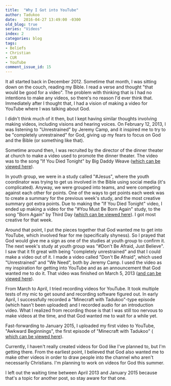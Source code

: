 ```yaml
---
title:  "Why I Got into YouTube"
author: Tadukoo
date:   2016-04-27 13:49:00 -0300
old_blog: true
series: "Videos"
index: 2
categories: blog
tags: 
- Beliefs
- Christian
- CUR
- YouTube
comment_issue_id: 15
---
```

It all started back in December 2012. Sometime that month, I was sitting down on the couch, reading my Bible. I read a verse and thought "that would be good 
for a video". The problem with thinking that is I had no intentions to make any videos, so there's no reason I'd ever think that. Immediately after I thought 
that, I had a vision of making a video for YouTube where I was talking about God.

I didn't think much of it then, but I kept having similar thoughts involving making videos, including visions and hearing voices. On February 12, 2013, I was 
listening to "Unrestrained" by Jeremy Camp, and it inspired me to try to be "completely unrestrained" for God, giving up my fears to focus on God and the 
Bible (or something like that).

Sometime around then, I was recruited by the director of the dinner theater at church to make a video used to promote the dinner theater. The video was to 
the song "If You Died Tonight" by Big Daddy Weave (<a href="https://youtu.be/Rh7XlACCfuw">which can be viewed here</a>).

In youth group, we were in a study called "#Jesus", where the youth coordinator was trying to get us involved in the Bible using social media (it's 
complicated). Anyway, we were grouped into teams, and were competing against each other for points. One of the ways to get points each week was to create a 
summary for the previous week's study, and the most creative summary got extra points. Due to making the "If You Died Tonight" video, I ended up making a 
video for the "#You Must Be Born Again" study, to the song "Born Again" by Third Day (<a href="https://youtu.be/lm7s1LSoXDk">which can be viewed here</a>). 
I got most creative for that week.

Around that point, I put the pieces together that God wanted me to get into YouTube, which involved fear for me (specifically shyness). So I prayed that 
God would give me a sign as one of the studies at youth group to confirm it. The next week's study at youth group was "#Don't Be Afraid, Just Believe". I 
saw that it fit great with being "completely unrestrained" and that I could make a video out of it. I made a video called "Don't Be Afraid", which used 
"Unrestrained" and "We Need", both by Jeremy Camp. I used the video as my inspiration for getting into YouTube and as an announcement that God wanted me to 
do it. That video was finished on March 5, 2013 (<a href="https://youtu.be/DuGJpu-X31c">and can be viewed here</a>).

From March to April, I tried recording videos for YouTube. It took multiple tests of my mic to get sound and recording software figured out. In early April, 
I successfully recorded a "Minecraft with Tadukoo"-type episode (which hasn't been uploaded) and I recorded audio for an introduction video. What I realized 
from recording those is that I was still too nervous to make videos at the time, and that God wanted me to wait for a while yet.

Fast-forwarding to January 2015, I uploaded my first video to YouTube, "Awkward Beginnings", the first episode of "Minecraft with Tadukoo" (
<a href="https://youtu.be/mBYzJo4s1fQ">which can be viewed here</a>).

Currently, I haven't really created videos for God like I've planned to, but I'm getting there. From the earliest point, I believed that God also wanted me 
to make other videos in order to draw people into the channel who aren't necessarily Christians. I'm planning to work on videos for God this summer.

I left out the waiting time between April 2013 and January 2015 because that's a topic for another post, so stay aware for that one.
